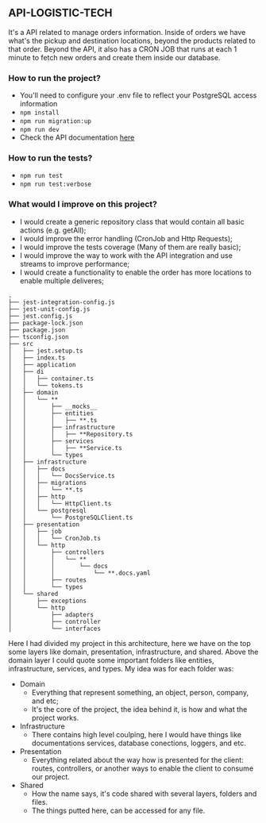 ## API-LOGISTIC-TECH

It's a API related to manage orders information. Inside of orders we have what's the pickup and destination locations, beyond the products related to that order.
Beyond the API, it also has a CRON JOB that runs at each 1 minute to fetch new orders and create them inside our database.

### How to run the project?

- You'll need to configure your .env file to reflect your PostgreSQL access information
- ``npm install``
- ``npm run migration:up``
- ``npm run dev``
- Check the API documentation [here](http://localhost:3000/api/docs)

### How to run the tests?

- ``npm run test``
- ``npm run test:verbose``

### What would I improve on this project?

- I would create a generic repository class that would contain all basic actions (e.g. getAll);
- I would improve the error handling (CronJob and Http Requests);
- I would improve the tests coverage (Many of them are really basic);
- I would improve the way to work with the API integration and use streams to improve performance;
- I would create a functionality to enable the order has more locations to enable multiple deliveres;

```
.
├── jest-integration-config.js
├── jest-unit-config.js
├── jest.config.js
├── package-lock.json
├── package.json
├── tsconfig.json
├── src
│   ├── jest.setup.ts
│   ├── index.ts
│   ├── application
│   ├── di
│   │   ├── container.ts
│   │   └── tokens.ts
│   ├── domain
│   │   └── **
│   │       ├── __mocks__
│   │       ├── entities
│   │       │   ├── **.ts
│   │       ├── infrastructure
│   │       │   ├── **Repository.ts
│   │       ├── services
│   │       │   ├── **Service.ts
│   │       └── types
│   ├── infrastructure
│   │   ├── docs
│   │   │   └── DocsService.ts
│   │   ├── migrations
│   │   │   └── **.ts
│   │   ├── http
│   │   │   └── HttpClient.ts
│   │   └── postgresql
│   │       └── PostgreSQLClient.ts
│   ├── presentation
│   │   ├── job
│   │   │   └── CronJob.ts
│   │   └── http
│   │       ├── controllers
│   │       │   └── **
│   │       │       └── docs
│   │       │           └── **.docs.yaml
│   │       ├── routes
│   │       └── types
│   └── shared
│       ├── exceptions
│       └── http
│           ├── adapters
│           ├── controller
│           └── interfaces
```

Here I had divided my project in this architecture, here we have on the top some layers like domain, presentation, infrastructure, and shared.
Above the domain layer I could quote some important folders like entities, infrastructure, services, and types.
My idea was for each folder was:

- Domain
    - Everything that represent something, an object, person, company, and etc;
    - It's the core of the project, the idea behind it, is how and what the project works.
- Infrastructure
    - There contains high level coulping, here I would have things like documentations services, database conections, loggers, and etc.
- Presentation
    - Everything related about the way how is presented for the client: routes, controllers, or another ways to enable the client to consume our project.
- Shared
    - How the name says, it's code shared with several layers, folders and files.
    - The things putted here, can be accessed for any file.
